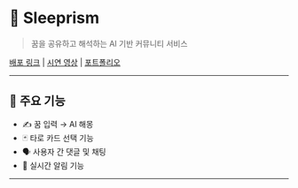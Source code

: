 # 🌙 Sleeprism

> 꿈을 공유하고 해석하는 AI 기반 커뮤니티 서비스  

[배포 링크](https://example.com) | [시연 영상](https://youtube.com/xxxx) | [포트폴리오](https://example.com)

---

## 🧠 주요 기능

- ✍️ 꿈 입력 → AI 해몽
- 🃏 타로 카드 선택 기능
- 🗣 사용자 간 댓글 및 채팅
- 🔔 실시간 알림 기능

---
